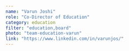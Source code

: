 ```yaml
---
name: "Varun Joshi"
role: "Co-Director of Education"
category: education
filter: "education,board"
photo: "team-education-varun"
link: "https://www.linkedin.com/in/varunjos/"
---
```


